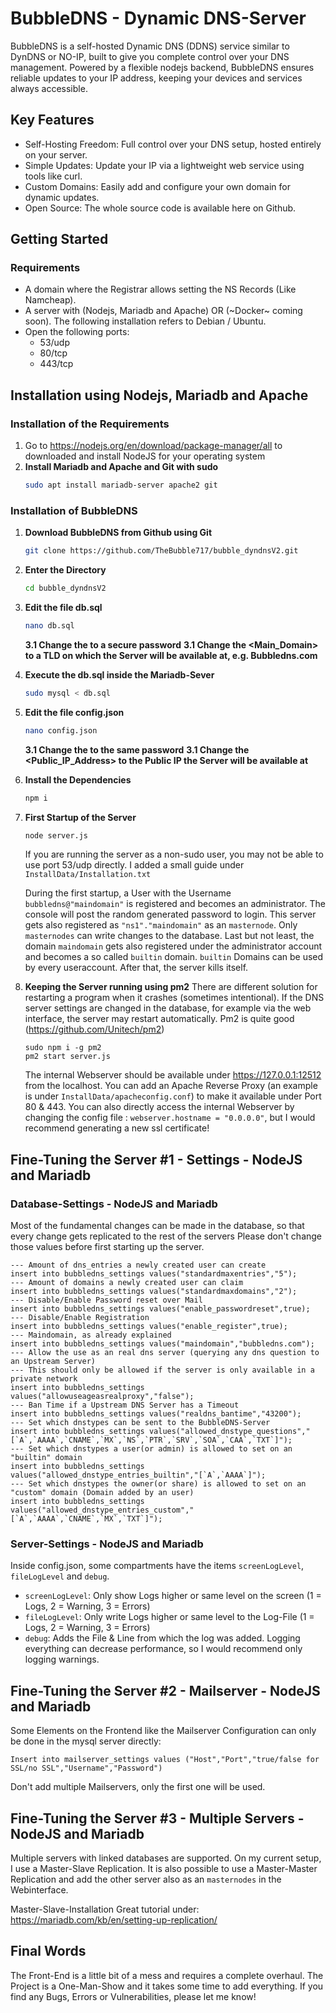 # BubbleDNS - Dynamic DNS-Server

BubbleDNS is a self-hosted Dynamic DNS (DDNS) service similar to DynDNS or NO-IP, built to give you complete control over your DNS management. Powered by a flexible nodejs backend, BubbleDNS ensures reliable updates to your IP address, keeping your devices and services always accessible.


## Key Features
* Self-Hosting Freedom: Full control over your DNS setup, hosted entirely on your server.
* Simple Updates: Update your IP via a lightweight web service using tools like curl.
* Custom Domains: Easily add and configure your own domain for dynamic updates.
* Open Source: The whole source code is available here on Github.


## Getting Started
### Requirements
* A domain where the Registrar allows setting the NS Records (Like Namcheap).
* A server with (Nodejs, Mariadb and Apache) OR (~Docker~ coming soon). The following installation refers to Debian / Ubuntu.
* Open the following ports:
    * 53/udp
    * 80/tcp
    * 443/tcp


## Installation using Nodejs, Mariadb and Apache

### Installation of the Requirements
1. Go to https://nodejs.org/en/download/package-manager/all to downloaded and install NodeJS for your operating system
2. **Install Mariadb and Apache and Git with sudo**
   ```sh
   sudo apt install mariadb-server apache2 git
   ```

### Installation of BubbleDNS
1. **Download BubbleDNS from Github using Git**
   ```sh
   git clone https://github.com/TheBubble717/bubble_dyndnsV2.git
   ```
2. **Enter the Directory**
   ```sh
   cd bubble_dyndnsV2
   ```
3. **Edit the file db.sql**
   ```sh
   nano db.sql
   ```
    **3.1 Change the <YourPassword> to a secure password**
    **3.1 Change the <Main_Domain> to a TLD on which the Server will be available at, e.g. Bubbledns.com**

4. **Execute the db.sql inside the Mariadb-Sever**
   ```sh
   sudo mysql < db.sql
   ```
5. **Edit the file config.json**
   ```sh
   nano config.json
   ```
    **3.1 Change the <YourPassword> to the same password**
    **3.1 Change the <Public_IP_Address> to the Public IP the Server will be available at**
6. **Install the Dependencies**
   ```sh
   npm i
   ```
7. **First Startup of the Server**
   ```sh
   node server.js
   ```
    If you are running the server as a non-sudo user, you may not be able to use port 53/udp directly. I added a small guide under `InstallData/Installation.txt`

    During the first startup, a User with the Username `bubbledns@"maindomain"` is registered and becomes an administrator. The console will post the random generated password to login.
    This server gets also registered as `"ns1"."maindomain"` as an `masternode`. Only `masternodes` can write changes to the database.
    Last but not least, the domain `maindomain` gets also registered under the administrator account and becomes a so called `builtin` domain.
    `builtin` Domains can be used by every useraccount. After that, the server kills itself.

8. **Keeping the Server running using pm2**
    There are different solution for restarting a program when it crashes (sometimes intentional). 
    If the DNS server settings are changed in the database, for example via the web interface, the server may restart automatically.
    Pm2 is quite good (https://github.com/Unitech/pm2)
    ```
    sudo npm i -g pm2
    pm2 start server.js
    ```

    The internal Webserver should be available under https://127.0.0.1:12512 from the localhost.
    You can add an Apache Reverse Proxy (an example is under `InstallData/apacheconfig.conf`) to make it available under Port 80 & 443.
    You can also directly access the internal Webserver by changing the config file : `webserver.hostname = "0.0.0.0"`, but I would recommend generating a new ssl certificate!


## Fine-Tuning the Server #1 - Settings - NodeJS and Mariadb

### Database-Settings - NodeJS and Mariadb
Most of the fundamental changes can be made in the database, so that every change gets replicated to the rest of the servers
Please don't change those values before first starting up the server.
```
--- Amount of dns_entries a newly created user can create
insert into bubbledns_settings values("standardmaxentries","5");  
--- Amount of domains a newly created user can claim
insert into bubbledns_settings values("standardmaxdomains","2");  
--- Disable/Enable Password reset over Mail
insert into bubbledns_settings values("enable_passwordreset",true); 
--- Disable/Enable Registration
insert into bubbledns_settings values("enable_register",true);    
--- Maindomain, as already explained
insert into bubbledns_settings values("maindomain","bubbledns.com"); 
--- Allow the use as an real dns server (querying any dns question to an Upstream Server)
--- This should only be allowed if the server is only available in a private network
insert into bubbledns_settings values("allowuseageasrealproxy","false");
--- Ban Time if a Upstream DNS Server has a Timeout
insert into bubbledns_settings values("realdns_bantime","43200");
--- Set which dnstypes can be sent to the BubbleDNS-Server
insert into bubbledns_settings values("allowed_dnstype_questions","[`A`,`AAAA`,`CNAME`,`MX`,`NS`,`PTR`,`SRV`,`SOA`,`CAA`,`TXT`]");
--- Set which dnstypes a user(or admin) is allowed to set on an "builtin" domain
insert into bubbledns_settings values("allowed_dnstype_entries_builtin","[`A`,`AAAA`]");
--- Set which dnstypes the owner(or share) is allowed to set on an "custom" domain (Domain added by an user)
insert into bubbledns_settings values("allowed_dnstype_entries_custom","[`A`,`AAAA`,`CNAME`,`MX`,`TXT`]");
```

### Server-Settings - NodeJS and Mariadb
Inside config.json, some compartments have the items `screenLogLevel`, `fileLogLevel` and `debug`.
* `screenLogLevel`: Only show Logs higher or same level on the screen (1 = Logs, 2 = Warning, 3 = Errors)
* `fileLogLevel`: Only write Logs higher or same level to the Log-File (1 = Logs, 2 = Warning, 3 = Errors)
* `debug`: Adds the File & Line from which the log was added.
Logging everything can decrease performance, so I would recommend only logging warnings.


## Fine-Tuning the Server #2 - Mailserver - NodeJS and Mariadb
Some Elements on the Frontend like the Mailserver Configuration can only be done in the mysql server directly:
```
Insert into mailserver_settings values ("Host","Port","true/false for SSL/no SSL","Username","Password")
```
Don't add multiple Mailservers, only the first one will be used.

## Fine-Tuning the Server #3 - Multiple Servers - NodeJS and Mariadb
Multiple servers with linked databases are supported.
On my current setup, I use a Master-Slave Replication. It is also possible to use a Master-Master Replication and add the other server also as an `masternodes` in the Webinterface.

Master-Slave-Installation
Great tutorial under: https://mariadb.com/kb/en/setting-up-replication/

## Final Words
The Front-End is a little bit of a mess and requires a complete overhaul. The Project is a One-Man-Show and it takes some time to add everything. If you find any Bugs, Errors or Vulnerabilities, please let me know!